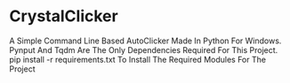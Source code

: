 # CrystalClicker
A Simple Command Line Based AutoClicker Made In Python For Windows.
Pynput And Tqdm Are The Only Dependencies Required For This Project.
pip install -r requirements.txt To Install The Required Modules For The Project
